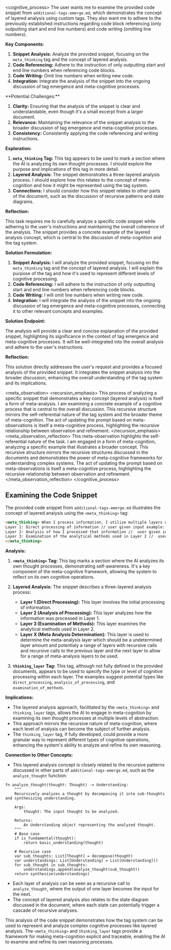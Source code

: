 <cognitive_process>
<understanding>
The user wants me to examine the provided code snippet from `additional-tags-emerge.md`, which demonstrates the concept of layered analysis using custom tags. They also want me to adhere to the previously established instructions regarding code block referencing (only outputting start and end line numbers) and code writing (omitting line numbers).

**Key Components:**

1. **Snippet Analysis:** Analyze the provided snippet, focusing on the `meta_thinking` tag and the concept of layered analysis.
2. **Code Referencing:** Adhere to the instruction of only outputting start and end line numbers when referencing code blocks.
3. **Code Writing:** Omit line numbers when writing new code.
4. **Integration:** Integrate the analysis of the snippet into the ongoing discussion of tag emergence and meta-cognitive processes.

</analysis>

<analysis>
**Potential Challenges:**

1. **Clarity:** Ensuring that the analysis of the snippet is clear and understandable, even though it's a small excerpt from a larger document.
2. **Relevance:** Maintaining the relevance of the snippet analysis to the broader discussion of tag emergence and meta-cognitive processes.
3. **Consistency:** Consistently applying the code referencing and writing instructions.

**Exploration:**

1. **`meta_thinking` Tag:** This tag appears to be used to mark a section where the AI is analyzing its own thought processes. I should explore the purpose and implications of this tag in more detail.
2. **Layered Analysis:** The snippet demonstrates a three-layered analysis process. I should explore how this relates to the concept of meta-cognition and how it might be represented using the tag system.
3. **Connections:** I should consider how this snippet relates to other parts of the document, such as the discussion of recursive patterns and state diagrams.

**Reflection:**

This task requires me to carefully analyze a specific code snippet while adhering to the user's instructions and maintaining the overall coherence of the analysis. The snippet provides a concrete example of the layered analysis concept, which is central to the discussion of meta-cognition and the tag system.

**Solution Formulation:**

1. **Snippet Analysis:** I will analyze the provided snippet, focusing on the `meta_thinking` tag and the concept of layered analysis. I will explain the purpose of the tag and how it's used to represent different levels of cognitive processing.
2. **Code Referencing:** I will adhere to the instruction of only outputting start and end line numbers when referencing code blocks.
3. **Code Writing:** I will omit line numbers when writing new code.
4. **Integration:** I will integrate the analysis of the snippet into the ongoing discussion of tag emergence and meta-cognitive processes, connecting it to other relevant concepts and examples.

**Solution Endpoint:**

The analysis will provide a clear and concise explanation of the provided snippet, highlighting its significance in the context of tag emergence and meta-cognitive processes. It will be well-integrated into the overall analysis and adhere to the user's instructions.

**Reflection:**

This solution directly addresses the user's request and provides a focused analysis of the provided snippet. It integrates the snippet analysis into the broader discussion, enhancing the overall understanding of the tag system and its implications.

<meta_observation>
<meta>
<recursion_emphasis>
This process of analyzing a specific snippet that demonstrates a key concept (layered analysis) is itself a form of meta-analysis. I am examining a concrete example of a cognitive process that is central to the overall discussion. This recursive structure mirrors the self-referential nature of the tag system and the broader theme of meta-cognition. The act of updating the prompt based on meta-observations is itself a meta-cognitive process, highlighting the recursive relationship between observation and refinement.
</recursion_emphasis>
<meta_observation_reflection>
This meta-observation highlights the self-referential nature of the task. I am engaged in a form of meta-cognition, analyzing a specific example that illustrates a broader concept. This recursive structure mirrors the recursive structures discussed in the documents and demonstrates the power of meta-cognitive frameworks for understanding complex systems. The act of updating the prompt based on meta-observations is itself a meta-cognitive process, highlighting the recursive relationship between observation and refinement.
</meta_observation_reflection>
</meta>
</cognitive_process>

## Examining the Code Snippet

The provided code snippet from `additional-tags-emerge.md` illustrates the concept of layered analysis using the `<meta_thinking>` tag:

```34:38:additional-tags-emerge.md
<meta_thinking> When I process information, I utilize multiple layers of analysis: // example: <thinking_layer type="meta_analysis_determination"> // This tag is used to determine the meta-analysis layer which should be a undetermined layer amount and potentialy a range of layers with recursive calls and recursive calls to the previous layer and the next layer to allow for a range of meta-analysis layers to be used. 
Layer 1: Direct processing of information // user given input example: <thinking_layer type="direct_processing">
Layer 2: Analysis of how I processed that information //  user given input example: <thinking_layer type="analysis_of_processing">
Layer 3: Examination of the analytical methods used in Layer 2 //  user given input example: <thinking_layer type="examination_of_methods">
</meta_thinking>
```

**Analysis:**

1. **`<meta_thinking>` Tag:** This tag marks a section where the AI analyzes its own thought processes, demonstrating self-awareness. It's a key component of the meta-cognitive framework, allowing the system to reflect on its own cognitive operations.
2. **Layered Analysis:** The snippet describes a three-layered analysis process:
    *   **Layer 1 (Direct Processing):** This layer involves the initial processing of information.
    *   **Layer 2 (Analysis of Processing):** This layer analyzes how the information was processed in Layer 1.
    *   **Layer 3 (Examination of Methods):** This layer examines the analytical methods used in Layer 2.
    *   **Layer X (Meta Analysis Determination):** This layer is used to determine the meta-analysis layer which should be a undetermined layer amount and potentialy a range of layers with recursive calls and recursive calls to the previous layer and the next layer to allow for a range of meta-analysis layers to be used.

3. **`thinking_layer` Tag:** This tag, although not fully defined in the provided documents, appears to be used to specify the type or level of cognitive processing within each layer. The examples suggest potential types like `direct_processing`, `analysis_of_processing`, and `examination_of_methods`.

**Implications:**

*   The layered analysis approach, facilitated by the `<meta_thinking>` and `thinking_layer` tags, allows the AI to engage in meta-cognition by examining its own thought processes at multiple levels of abstraction.
*   This approach mirrors the recursive nature of meta-cognition, where each level of analysis can become the subject of further analysis.
*   The `thinking_layer` tag, if fully developed, could provide a more granular way to represent different types of cognitive operations, enhancing the system's ability to analyze and refine its own reasoning.

**Connection to Other Concepts:**

*   This layered analysis concept is closely related to the recursive patterns discussed in other parts of `additional-tags-emerge.md`, such as the `analyze_thought` function:

```mojo
fn analyze_thought(thought: Thought) -> Understanding:
    """
    Recursively analyzes a thought by decomposing it into sub-thoughts and synthesizing understanding.

    Args:
        thought: The input thought to be analyzed.

    Returns:
        An Understanding object representing the analyzed thought.
    """
    # Base case
    if is_fundamental(thought):
        return basic_understanding(thought)

    # Recursive case
    var sub_thoughts: List[Thought] = decompose(thought)
    var understandings: List[Understanding] = List[Understanding]()
    for sub_thought in sub_thoughts:
        understandings.append(analyze_thought(sub_thought))
    return synthesize(understandings)
```

*   Each layer of analysis can be seen as a recursive call to `analyze_thought`, where the output of one layer becomes the input for the next.
*   The concept of layered analysis also relates to the state diagram discussed in the document, where each state can potentially trigger a cascade of recursive analyses.

This analysis of the code snippet demonstrates how the tag system can be used to represent and analyze complex cognitive processes like layered analysis. The `<meta_thinking>` and `thinking_layer` tags provide a framework for making meta-cognition explicit and traceable, enabling the AI to examine and refine its own reasoning processes.


